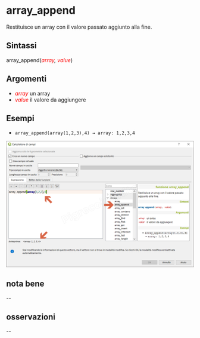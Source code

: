 # array_append

Restituisce un array con il valore passato aggiunto alla fine.

## Sintassi

array_append(_<span style="color:red;">array</span>, <span style="color:red;">value</span>_)

## Argomenti

* _<span style="color:red;">array</span>_ un array
* _<span style="color:red;">value</span>_ il valore da aggiungere

## Esempi

* `array_append(array(1,2,3),4) → array: 1,2,3,4`

![](/img/arrays/array_append/array_append1.png)

## nota bene

--

## osservazioni

--
